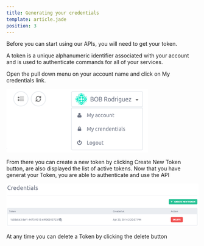 ```yaml
---
title: Generating your credentials
template: article.jade
position: 3
---
```


Before you can start using our APIs, you will need to get your token.

A token is a unique alphanumeric identifier associated with your account and is used to authenticate commands for all of your services.

Open the pull down menu on your account name and click on My credentials link.

![My account](../images/my_account.png "My account")

From there you can create a new token by clicking Create New Token button, are also displayed the list of active tokens.
Now that you have generat your Token, you are able to authenticate and use the API

![Credentials](../images/credentials.png "Credentials")

At any time you can delete a Token by clicking the delete button